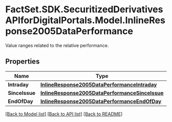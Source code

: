 # FactSet.SDK.SecuritizedDerivativesAPIforDigitalPortals.Model.InlineResponse2005DataPerformance
Value ranges related to the relative performance.

## Properties

Name | Type | Description | Notes
------------ | ------------- | ------------- | -------------
**Intraday** | [**InlineResponse2005DataPerformanceIntraday**](InlineResponse2005DataPerformanceIntraday.md) |  | [optional] 
**SinceIssue** | [**InlineResponse2005DataPerformanceSinceIssue**](InlineResponse2005DataPerformanceSinceIssue.md) |  | [optional] 
**EndOfDay** | [**InlineResponse2005DataPerformanceEndOfDay**](InlineResponse2005DataPerformanceEndOfDay.md) |  | [optional] 

[[Back to Model list]](../README.md#documentation-for-models) [[Back to API list]](../README.md#documentation-for-api-endpoints) [[Back to README]](../README.md)

